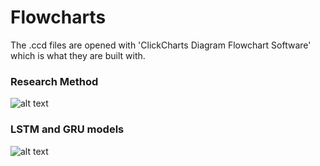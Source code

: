 # Flowcharts


The .ccd files are opened with 'ClickCharts Diagram Flowchart Software' which is what they are built with.

### Research Method
![alt text](https://github.com/andrehoejmark/AVG-Speed-Prediction-of-cars-based-on-road-events/blob/main/FlowCharts/Method.png)



### LSTM and GRU models 
![alt text](https://github.com/andrehoejmark/AVG-Speed-Prediction-of-cars-based-on-road-events/blob/main/FlowCharts/Plan.png)
